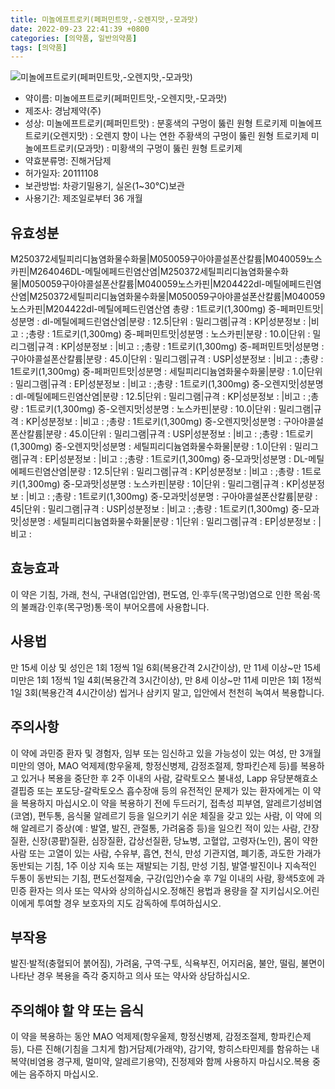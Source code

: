 ```yaml
---
title: 미놀에프트로키(페퍼민트맛,-오렌지맛,-모과맛)
date: 2022-09-23 22:41:39 +0800
categories: [의약품, 일반의약품]
tags: [의약품]
---
```

![미놀에프트로키(페퍼민트맛,-오렌지맛,-모과맛)](https://nedrug.mfds.go.kr/pbp/cmn/itemImageDownload/1N4C9E6ncfn)

- 약이름: 미놀에프트로키(페퍼민트맛,-오렌지맛,-모과맛)
- 제조사: 경남제약(주)
- 성상: 미놀에프트로키(페퍼민트맛) : 분홍색의 구멍이 뚫린 원형 트로키제 
미놀에프트로키(오렌지맛) : 오렌지 향이 나는 연한 주황색의 구멍이 뚫린 원형 트로키제 
미놀에프트로키(모과맛) : 미황색의 구멍이 뚫린 원형 트로키제
- 약효분류명: 진해거담제
- 허가일자: 20111108
- 보관방법: 차광기밀용기, 실온(1~30℃)보관
- 사용기간: 제조일로부터 36 개월
## 유효성분
M250372세틸피리디늄염화물수화물|M050059구아야콜설폰산칼륨|M040059노스카핀|M264046DL-메틸에페드린염산염|M250372세틸피리디늄염화물수화물|M050059구아야콜설폰산칼륨|M040059노스카핀|M204422dl-메틸에페드린염산염|M250372세틸피리디늄염화물수화물|M050059구아야콜설폰산칼륨|M040059노스카핀|M204422dl-메틸에페드린염산염
총량 : 1트로키(1,300mg) 중-페퍼민트맛|성분명 : dl-메틸에페드린염산염|분량 : 12.5|단위 : 밀리그램|규격 : KP|성분정보 : |비고 : ;총량 : 1트로키(1,300mg) 중-페퍼민트맛|성분명 : 노스카핀|분량 : 10.0|단위 : 밀리그램|규격 : KP|성분정보 : |비고 : ;총량 : 1트로키(1,300mg) 중-페퍼민트맛|성분명 : 구아야콜설폰산칼륨|분량 : 45.0|단위 : 밀리그램|규격 : USP|성분정보 : |비고 : ;총량 : 1트로키(1,300mg) 중-페퍼민트맛|성분명 : 세틸피리디늄염화물수화물|분량 : 1.0|단위 : 밀리그램|규격 : EP|성분정보 : |비고 : ;총량 : 1트로키(1,300mg) 중-오렌지맛|성분명 : dl-메틸에페드린염산염|분량 : 12.5|단위 : 밀리그램|규격 : KP|성분정보 : |비고 : ;총량 : 1트로키(1,300mg) 중-오렌지맛|성분명 : 노스카핀|분량 : 10.0|단위 : 밀리그램|규격 : KP|성분정보 : |비고 : ;총량 : 1트로키(1,300mg) 중-오렌지맛|성분명 : 구아야콜설폰산칼륨|분량 : 45.0|단위 : 밀리그램|규격 : USP|성분정보 : |비고 : ;총량 : 1트로키(1,300mg) 중-오렌지맛|성분명 : 세틸피리디늄염화물수화물|분량 : 1.0|단위 : 밀리그램|규격 : EP|성분정보 : |비고 : ;총량 : 1트로키(1,300mg) 중-모과맛|성분명 : DL-메틸에페드린염산염|분량 : 12.5|단위 : 밀리그램|규격 : KP|성분정보 : |비고 : ;총량 : 1트로키(1,300mg) 중-모과맛|성분명 : 노스카핀|분량 : 10|단위 : 밀리그램|규격 : KP|성분정보 : |비고 : ;총량 : 1트로키(1,300mg) 중-모과맛|성분명 : 구아야콜설폰산칼륨|분량 : 45|단위 : 밀리그램|규격 : USP|성분정보 : |비고 : ;총량 : 1트로키(1,300mg) 중-모과맛|성분명 : 세틸피리디늄염화물수화물|분량 : 1|단위 : 밀리그램|규격 : EP|성분정보 : |비고 :
## 효능효과
이 약은 기침, 가래, 천식, 구내염(입안염), 편도염, 인·후두(목구멍)염으로 인한 목쉼·목의 불쾌감·인후(목구멍)통·목이 부어오름에 사용합니다.
## 사용법
만 15세 이상 및 성인은 1회 1정씩 1일 6회(복용간격 2시간이상), 만 11세 이상~만 15세 미만은 1회 1정씩 1일 4회(복용간격 3시간이상), 만 8세 이상~만 11세 미만은 1회 1정씩 1일 3회(복용간격 4시간이상) 씹거나 삼키지 말고, 입안에서 천천히 녹여서 복용합니다.
## 주의사항
이 약에 과민증 환자 및 경험자, 임부 또는 임신하고 있을 가능성이 있는 여성, 만 3개월 미만의 영아, MAO 억제제(항우울제, 항정신병제, 감정조절제, 항파킨슨제 등)를 복용하고 있거나 복용을 중단한 후 2주 이내의 사람, 갈락토오스 불내성, Lapp 유당분해효소결핍증 또는 포도당-갈락토오스 흡수장애 등의 유전적인 문제가 있는 환자에게는 이 약을 복용하지 마십시오.이 약을 복용하기 전에 두드러기, 접촉성 피부염, 알레르기성비염(코염), 편두통, 음식물 알레르기 등을 일으키기 쉬운 체질을 갖고 있는 사람, 이 약에 의해 알레르기 증상(예 : 발열, 발진, 관절통, 가려움증 등)을 일으킨 적이 있는 사람, 간장질환, 신장(콩팥)질환, 심장질환, 갑상선질환, 당뇨병, 고혈압, 고령자(노인), 몸이 약한 사람 또는 고열이 있는 사람, 수유부, 흡연, 천식, 만성 기관지염, 폐기종, 과도한 가래가 동반되는 기침, 1주 이상 지속 또는 재발되는 기침, 만성 기침, 발열·발진이나 지속적인 두통이 동반되는 기침, 편도선절제술, 구강(입안)수술 후 7일 이내의 사람, 황색5호에 과민증 환자는 의사 또는 약사와 상의하십시오.정해진 용법과 용량을 잘 지키십시오.어린이에게 투여할 경우 보호자의 지도 감독하에 투여하십시오.
## 부작용
발진·발적(충혈되어 붉어짐), 가려움, 구역·구토, 식욕부진, 어지러움, 불안, 떨림, 불면이 나타난 경우 복용을 즉각 중지하고 의사 또는 약사와 상담하십시오.
## 주의해야 할 약 또는 음식
이 약을 복용하는 동안 MAO 억제제(항우울제, 항정신병제, 감정조절제, 항파킨슨제 등), 다른 진해(기침을 그치게 함)거담제(가래약), 감기약, 항히스타민제를 함유하는 내복약(비염용 경구제, 멀미약, 알레르기용약), 진정제와 함께 사용하지 마십시오.복용 중에는 음주하지 마십시오.
